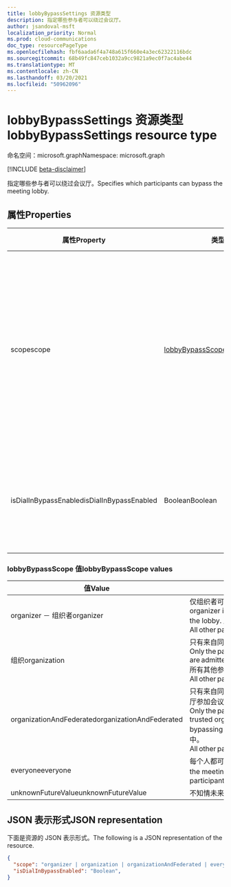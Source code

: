 ```yaml
---
title: lobbyBypassSettings 资源类型
description: 指定哪些参与者可以绕过会议厅。
author: jsandoval-msft
localization_priority: Normal
ms.prod: cloud-communications
doc_type: resourcePageType
ms.openlocfilehash: fbf6aada6f4a748a615f660e4a3ec62322116bdc
ms.sourcegitcommit: 68b49fc847ceb1032a9cc9821a9ec0f7ac4abe44
ms.translationtype: MT
ms.contentlocale: zh-CN
ms.lasthandoff: 03/20/2021
ms.locfileid: "50962096"
---
```

# <a name="lobbybypasssettings-resource-type"></a><span data-ttu-id="356d2-103">lobbyBypassSettings 资源类型</span><span class="sxs-lookup"><span data-stu-id="356d2-103">lobbyBypassSettings resource type</span></span>

<span data-ttu-id="356d2-104">命名空间：microsoft.graph</span><span class="sxs-lookup"><span data-stu-id="356d2-104">Namespace: microsoft.graph</span></span>

[!INCLUDE [beta-disclaimer](../../includes/beta-disclaimer.md)]

<span data-ttu-id="356d2-105">指定哪些参与者可以绕过会议厅。</span><span class="sxs-lookup"><span data-stu-id="356d2-105">Specifies which participants can bypass the meeting lobby.</span></span>

## <a name="properties"></a><span data-ttu-id="356d2-106">属性</span><span class="sxs-lookup"><span data-stu-id="356d2-106">Properties</span></span>

| <span data-ttu-id="356d2-107">属性</span><span class="sxs-lookup"><span data-stu-id="356d2-107">Property</span></span>              | <span data-ttu-id="356d2-108">类型</span><span class="sxs-lookup"><span data-stu-id="356d2-108">Type</span></span>    | <span data-ttu-id="356d2-109">说明</span><span class="sxs-lookup"><span data-stu-id="356d2-109">Description</span></span>                                                         | 
| --------------------- | ------- | ------------------------------------------------------------------- | 
| <span data-ttu-id="356d2-110">scope</span><span class="sxs-lookup"><span data-stu-id="356d2-110">scope</span></span>                 | [<span data-ttu-id="356d2-111">lobbyBypassScope</span><span class="sxs-lookup"><span data-stu-id="356d2-111">lobbyBypassScope</span></span>](#lobbybypassscope-values)  | <span data-ttu-id="356d2-112">指定自动获准加入会议、绕过会议厅的参与者类型。</span><span class="sxs-lookup"><span data-stu-id="356d2-112">Specifies the type of participants that are automatically admitted into a meeting, bypassing the lobby.</span></span> <span data-ttu-id="356d2-113">下表列出了可能的值。</span><span class="sxs-lookup"><span data-stu-id="356d2-113">Possible values are listed in the following table.</span></span> <span data-ttu-id="356d2-114">可选。</span><span class="sxs-lookup"><span data-stu-id="356d2-114">Optional.</span></span>|
| <span data-ttu-id="356d2-115">isDialInBypassEnabled</span><span class="sxs-lookup"><span data-stu-id="356d2-115">isDialInBypassEnabled</span></span> | <span data-ttu-id="356d2-116">Boolean</span><span class="sxs-lookup"><span data-stu-id="356d2-116">Boolean</span></span> | <span data-ttu-id="356d2-117">指定是否始终允许拨入呼叫者绕过大厅。</span><span class="sxs-lookup"><span data-stu-id="356d2-117">Specifies whether or not to always let dial-in callers bypass the lobby.</span></span> <span data-ttu-id="356d2-118">可选。</span><span class="sxs-lookup"><span data-stu-id="356d2-118">Optional.</span></span> | 

### <a name="lobbybypassscope-values"></a><span data-ttu-id="356d2-119">lobbyBypassScope 值</span><span class="sxs-lookup"><span data-stu-id="356d2-119">lobbyBypassScope values</span></span>

| <span data-ttu-id="356d2-120">值</span><span class="sxs-lookup"><span data-stu-id="356d2-120">Value</span></span>                    | <span data-ttu-id="356d2-121">说明</span><span class="sxs-lookup"><span data-stu-id="356d2-121">Description</span></span>                                                                                                                                              |
| ------------------------ | -------------------------------------------------------------------------------------------------------------------------------------------------------- |
| <span data-ttu-id="356d2-122">organizer － 组织者</span><span class="sxs-lookup"><span data-stu-id="356d2-122">organizer</span></span>                | <span data-ttu-id="356d2-123">仅组织者可以进入会议，绕过会议厅。</span><span class="sxs-lookup"><span data-stu-id="356d2-123">Only the organizer is admitted into the meeting, bypassing the lobby.</span></span> <span data-ttu-id="356d2-124">所有其他参与者都放置在会议厅中。</span><span class="sxs-lookup"><span data-stu-id="356d2-124">All other participants are placed in the meeting lobby.</span></span>                                                                                                         |
| <span data-ttu-id="356d2-125">组织</span><span class="sxs-lookup"><span data-stu-id="356d2-125">organization</span></span>             | <span data-ttu-id="356d2-126">只有来自同一公司的参与者可以绕过会议厅参加会议。</span><span class="sxs-lookup"><span data-stu-id="356d2-126">Only the participants from the same company are admitted into the meeting, bypassing the lobby.</span></span> <span data-ttu-id="356d2-127">所有其他参与者都放置在会议厅中。</span><span class="sxs-lookup"><span data-stu-id="356d2-127">All other participants are placed in the meeting lobby.</span></span>                                                                              |
| <span data-ttu-id="356d2-128">organizationAndFederated</span><span class="sxs-lookup"><span data-stu-id="356d2-128">organizationAndFederated</span></span> | <span data-ttu-id="356d2-129">只有来自同一公司或受信任组织的参与者可以绕过会议厅参加会议。</span><span class="sxs-lookup"><span data-stu-id="356d2-129">Only the participants from the same company or trusted organization are admitted into the meeting, bypassing the lobby.</span></span> <span data-ttu-id="356d2-130">所有其他参与者都放置在会议厅中。</span><span class="sxs-lookup"><span data-stu-id="356d2-130">All other participants are placed in the meeting lobby.</span></span> |
| <span data-ttu-id="356d2-131">everyone</span><span class="sxs-lookup"><span data-stu-id="356d2-131">everyone</span></span>                 | <span data-ttu-id="356d2-132">每个人都可以参加会议。</span><span class="sxs-lookup"><span data-stu-id="356d2-132">Everyone is admitted into the meeting.</span></span> <span data-ttu-id="356d2-133">会议厅中不放置任何参与者。</span><span class="sxs-lookup"><span data-stu-id="356d2-133">No participants are placed in the meeting lobby.</span></span>                                                                                                                   |
| <span data-ttu-id="356d2-134">unknownFutureValue</span><span class="sxs-lookup"><span data-stu-id="356d2-134">unknownFutureValue</span></span>       | <span data-ttu-id="356d2-135">不知情未来值。</span><span class="sxs-lookup"><span data-stu-id="356d2-135">Unknow future value.</span></span>                                                                                                                                     |

## <a name="json-representation"></a><span data-ttu-id="356d2-136">JSON 表示形式</span><span class="sxs-lookup"><span data-stu-id="356d2-136">JSON representation</span></span>

<span data-ttu-id="356d2-137">下面是资源的 JSON 表示形式。</span><span class="sxs-lookup"><span data-stu-id="356d2-137">The following is a JSON representation of the resource.</span></span>

<!-- {
  "blockType": "resource",
  "optionalProperties": [],
  "@odata.type": "microsoft.graph.lobbyBypassSettings"
}-->
```json
{
  "scope": "organizer | organization | organizationAndFederated | everyone | unknownFutureValue",
  "isDialInBypassEnabled": "Boolean",
}
```

<!-- uuid: 8fcb5dbc-d5aa-4681-8e31-b001d5168d79
2015-10-25 14:57:30 UTC -->
<!--
{
  "type": "#page.annotation",
  "description": "lobbyBypassSettings resource",
  "keywords": "",
  "section": "documentation",
  "tocPath": "",
  "suppressions": []
}
-->
